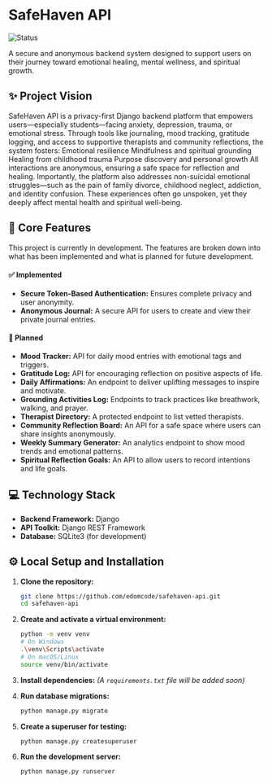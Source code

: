 # SafeHaven API

![Status](https://img.shields.io/badge/status-in_development-blue)

A secure and anonymous backend system designed to support users on their journey toward emotional healing, mental wellness, and spiritual growth.

## ✨ Project Vision
SafeHaven API is a privacy-first Django backend platform that empowers users—especially students—facing anxiety, depression, trauma, or emotional stress. Through tools like journaling, mood tracking, gratitude logging, and access to supportive therapists and community reflections, the system fosters:
    Emotional resilience
    Mindfulness and spiritual grounding
    Healing from childhood trauma
   Purpose discovery and personal growth
All interactions are anonymous, ensuring a safe space for reflection and healing.
Importantly, the platform also addresses non-suicidal emotional struggles—such as the pain of family divorce, childhood neglect, addiction, and identity confusion. These experiences often go unspoken, yet they deeply affect mental health and spiritual well-being.

## 🚀 Core Features

This project is currently in development. The features are broken down into what has been implemented and what is planned for future development.

#### ✅ Implemented

*   **Secure Token-Based Authentication:** Ensures complete privacy and user anonymity.
*   **Anonymous Journal:** A secure API for users to create and view their private journal entries.

#### 📅 Planned

*   **Mood Tracker:** API for daily mood entries with emotional tags and triggers.
*   **Gratitude Log:** API for encouraging reflection on positive aspects of life.
*   **Daily Affirmations:** An endpoint to deliver uplifting messages to inspire and motivate.
*   **Grounding Activities Log:** Endpoints to track practices like breathwork, walking, and prayer.
*   **Therapist Directory:** A protected endpoint to list vetted therapists.
*   **Community Reflection Board:** An API for a safe space where users can share insights anonymously.
*   **Weekly Summary Generator:** An analytics endpoint to show mood trends and emotional patterns.
*   **Spiritual Reflection Goals:** An API to allow users to record intentions and life goals.

## 💻 Technology Stack

*   **Backend Framework:** Django
*   **API Toolkit:** Django REST Framework
*   **Database:** SQLite3 (for development)

## ⚙️ Local Setup and Installation

1.  **Clone the repository:**
    ```bash
    git clone https://github.com/edomcode/safehaven-api.git
    cd safehaven-api
    ```

2.  **Create and activate a virtual environment:**
    ```bash
    python -m venv venv
    # On Windows
    .\venv\Scripts\activate
    # On macOS/Linux
    source venv/bin/activate
    ```

3.  **Install dependencies:**
    *(A `requirements.txt` file will be added soon)*

4.  **Run database migrations:**
    ```bash
    python manage.py migrate
    ```

5.  **Create a superuser for testing:**
    ```bash
    python manage.py createsuperuser
    ```

6.  **Run the development server:**
    ```bash
    python manage.py runserver
    ```